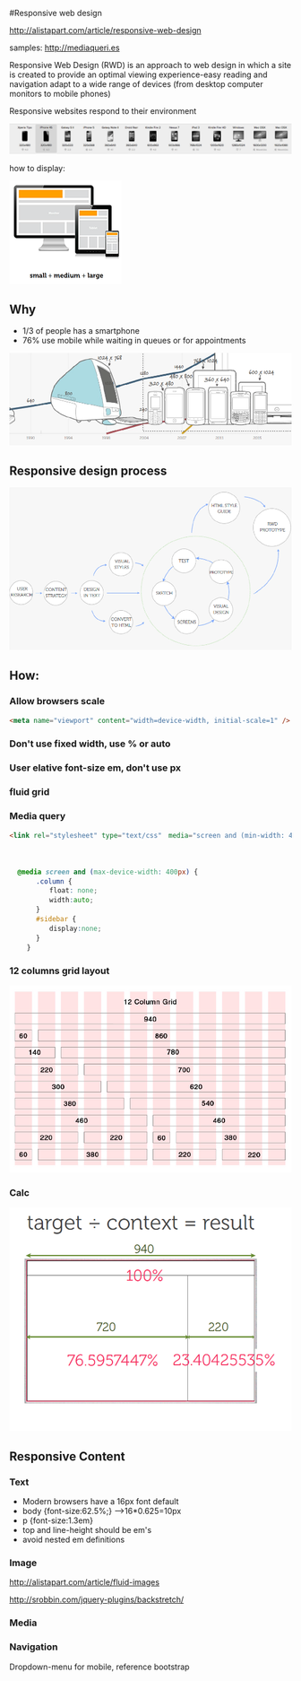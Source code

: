 #Responsive web design

<http://alistapart.com/article/responsive-web-design>

samples:
<http://mediaqueri.es>

Responsive Web Design (RWD) is an approach to web design in which a site is created to provide an optimal viewing experience-easy reading and navigation adapt to a wide range of devices (from desktop computer monitors to mobile phones)

Responsive websites respond to their environment

![devices](../images/devices.png)

how to display:


![responsive-device](../images/responsive-pcs.png)

## Why

* 1/3 of people has a smartphone
* 76% use mobile while waiting in queues or for appointments

![devices-trends](../images/device-trends.png)


## Responsive design process
![RWD Process](../images/responsive-design-process.png)


## How:

### Allow browsers scale

```html
<meta name="viewport" content="width=device-width, initial-scale=1" />
```
### Don't use fixed width, use % or auto

### User elative font-size em, don't use px
### fluid grid
### Media query
```html
<link rel="stylesheet" type="text/css"　media="screen and (min-width: 400px) and (max-device-width: 600px)"　　href="smallScreen.css" />
　　　　
```

```css

  @media screen and (max-device-width: 400px) {
　　　　.column {
　　　　　　float: none;
　　　　　　width:auto;
　　　　}
　　　　#sidebar {
　　　　　　display:none;
　　　　}
　　 }

```


### 12 columns grid layout

![12-cols-grid](../images/12-column-grids-layout.png)

### Calc
![rwd-calc](../images/rwd-calc.png)



## Responsive Content
### Text
* Modern browsers have a 16px font default
* body {font-size:62.5%;} -->16*0.625=10px
* p {font-size:1.3em}
* top and line-height should be em's
* avoid nested em definitions
### Image
<http://alistapart.com/article/fluid-images>

<http://srobbin.com/jquery-plugins/backstretch/>
### Media
### Navigation
Dropdown-menu for mobile, reference bootstrap
